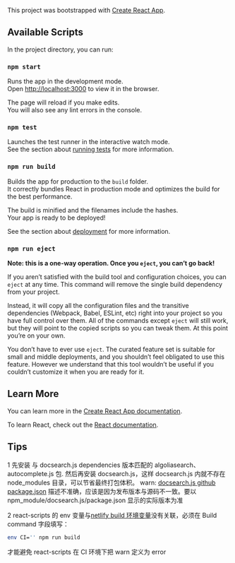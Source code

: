 This project was bootstrapped with [Create React App](https://github.com/facebook/create-react-app).

## Available Scripts

In the project directory, you can run:

### `npm start`

Runs the app in the development mode.<br />
Open [http://localhost:3000](http://localhost:3000) to view it in the browser.

The page will reload if you make edits.<br />
You will also see any lint errors in the console.

### `npm test`

Launches the test runner in the interactive watch mode.<br />
See the section about [running tests](https://facebook.github.io/create-react-app/docs/running-tests) for more information.

### `npm run build`

Builds the app for production to the `build` folder.<br />
It correctly bundles React in production mode and optimizes the build for the best performance.

The build is minified and the filenames include the hashes.<br />
Your app is ready to be deployed!

See the section about [deployment](https://facebook.github.io/create-react-app/docs/deployment) for more information.

### `npm run eject`

**Note: this is a one-way operation. Once you `eject`, you can’t go back!**

If you aren’t satisfied with the build tool and configuration choices, you can `eject` at any time. This command will remove the single build dependency from your project.

Instead, it will copy all the configuration files and the transitive dependencies (Webpack, Babel, ESLint, etc) right into your project so you have full control over them. All of the commands except `eject` will still work, but they will point to the copied scripts so you can tweak them. At this point you’re on your own.

You don’t have to ever use `eject`. The curated feature set is suitable for small and middle deployments, and you shouldn’t feel obligated to use this feature. However we understand that this tool wouldn’t be useful if you couldn’t customize it when you are ready for it.

## Learn More

You can learn more in the [Create React App documentation](https://facebook.github.io/create-react-app/docs/getting-started).

To learn React, check out the [React documentation](https://reactjs.org/).

## Tips

1 先安装 与 docsearch.js dependencies 版本匹配的 algoliasearch、autocomplete.js 包. 然后再安装 docsearch.js，这样 docsearch.js 内就不存在 node_modules 目录，可以节省最终打包体积。
warn: [docsearch.js github package.json](https://github.com/algolia/docsearch/blob/master/package.json) 描述不准确，应该是因为发布版本与源码不一致。要以 npm_module/docsearch.js/package.json 显示的实际版本为准

2 react-scripts 的 env 变量与[netlify build 环境变量](https://docs.netlify.com/configure-builds/environment-variables/#declare-variables)没有关联，必须在 Build command 字段填写：

```bash
env CI='' npm run build
```

才能避免 react-scripts 在 CI 环境下把 warn 定义为 error

